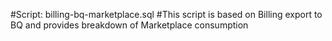 #Script: billing-bq-marketplace.sql
#This script is based on Billing export to BQ and provides breakdown of Marketplace consumption
